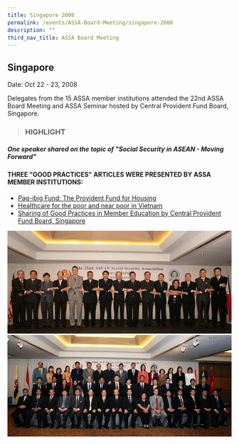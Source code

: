 ```yaml
---
title: Singapore 2008
permalink: /events/ASSA-Board-Meeting/singapore-2008
description: ""
third_nav_title: ASSA Board Meeting
---
```

## Singapore
Date: Oct 22 - 23, 2008


Delegates from the 15 ASSA member institutions attended the 22nd ASSA Board Meeting and ASSA Seminar hosted by Central Provident Fund Board, Singapore.

> ### HIGHLIGHT

##### One speaker shared on the topic of "Social Security in ASEAN - Moving Forward"



#### THREE "GOOD PRACTICES" ARTICLES WERE PRESENTED BY ASSA MEMBER INSTITUTIONS:

* [Pag-ibig Fund: The Provident Fund for Housing](/files/ASSA%20Board%20Meeting/Singapore%202008/Pag-ibig%20Fund%20The%20Provident%20Fund%20for%20Housing.pdf)
* [Healthcare for the poor and near poor in Vietnam](/files/ASSA%20Board%20Meeting/Singapore%202008/Healthcare%20for%20the%20poor%20and%20near%20poor%20in%20Vietnam.pdf)
* [Sharing of Good Practices in Member Education by Central Provident Fund Board, Singapore](/files/ASSA%20Board%20Meeting/Singapore%202008/Sharing%20of%20Good%20Practices%20in%20Member%20Education%20by%20Central%20Provident%20Fund%20Board,%20Singapore.pdf)

![](/images/Board%20Meeting/Singapore%202008/Singapore-2008-1.jpg)![](/images/Board%20Meeting/Singapore%202008/Singapore-2008-2.jpg)